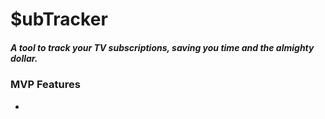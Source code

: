 # $ubTracker

##### A tool to track your TV subscriptions, saving you time and the almighty dollar.

### MVP Features

* 
